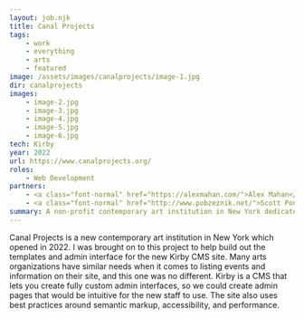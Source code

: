 ```yaml
---
layout: job.njk
title: Canal Projects
tags:
    - work
    - everything
    - arts
    - featured
image: /assets/images/canalprojects/image-1.jpg
dir: canalprojects
images:
    - image-2.jpg
    - image-3.jpg
    - image-4.jpg
    - image-5.jpg
    - image-6.jpg
tech: Kirby
year: 2022
url: https://www.canalprojects.org/
roles:
    - Web Development
partners: 
    - <a class="font-normal" href="https://alexmahan.com/">Alex Mahan</a>
    - <a class="font-normal" href="http://www.pobzeznik.net/">Scott Ponik</a>
summary: A non-profit contemporary art institution in New York dedicated to supporting international artists at pivotal moments in their careers.
---
```


Canal Projects is a new contemporary art institution in New York which opened in 2022. I was brought on to this project to help build out the templates and admin interface for the new Kirby CMS site. Many arts organizations have similar needs when it comes to listing events and information on their site, and this one was no different. Kirby is a CMS that lets you create fully custom admin interfaces, so we could create admin pages that would be intuitive for the new staff to use. The site also uses best practices around semantic markup, accessibility, and performance. 